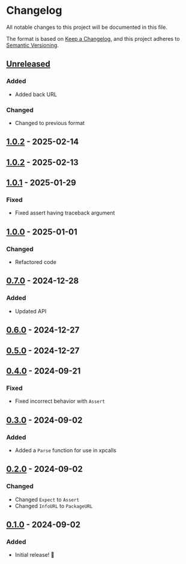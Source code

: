 # Changelog

All notable changes to this project will be documented in this file.

The format is based on [Keep a Changelog](https://keepachangelog.com/en/1.1.0/),
and this project adheres to [Semantic Versioning](https://semver.org/spec/v2.0.0.html).

## [Unreleased]

### Added

- Added back URL

### Changed

- Changed to previous format

## [1.0.2] - 2025-02-14

## [1.0.2] - 2025-02-13

## [1.0.1] - 2025-01-29

### Fixed

- Fixed assert having traceback argument

## [1.0.0] - 2025-01-01

### Changed

- Refactored code

## [0.7.0] - 2024-12-28

### Added

- Updated API

## [0.6.0] - 2024-12-27

## [0.5.0] - 2024-12-27

## [0.4.0] - 2024-09-21

### Fixed

- Fixed incorrect behavior with `Assert`

## [0.3.0] - 2024-09-02

### Added

- Added a `Parse` function for use in xpcalls

## [0.2.0] - 2024-09-02

### Changed

- Changed `Expect` to `Assert`
- Changed `InfoURL` to `PackageURL`

## [0.1.0] - 2024-09-02

### Added

- Initial release! 🎉

[unreleased]: https://github.com/lumin-org/debugger/compare/v1.0.2...HEAD
[1.0.2]: https://github.com/lumin-org/debugger/compare/v1.0.2...v1.0.2
[1.0.2]: https://github.com/lumin-org/debugger/compare/v1.0.1...v1.0.2
[1.0.1]: https://github.com/lumin-org/debugger/compare/v1.0.0...v1.0.1
[1.0.0]: https://github.com/lumin-org/debugger/compare/v0.7.0...v1.0.0
[0.7.0]: https://github.com/lumin-org/debugger/compare/v0.6.0...v0.7.0
[0.6.0]: https://github.com/lumin-org/debugger/compare/v0.5.0...v0.6.0
[0.5.0]: https://github.com/lumin-org/debugger/compare/v0.4.0...v0.5.0
[0.4.0]: https://github.com/luminlabsdev/debugger/compare/v0.3.0...v0.4.0
[0.3.0]: https://github.com/lumin-dev/Debugger/compare/v0.2.0...v0.3.0
[0.2.0]: https://github.com/lumin-dev/Debugger/compare/v0.1.0...v0.2.0
[0.1.0]: https://github.com/lumin-dev/Debugger/compare/aebe81c4d9f957e64408189d42455cbd09c34b69...v0.1.0
